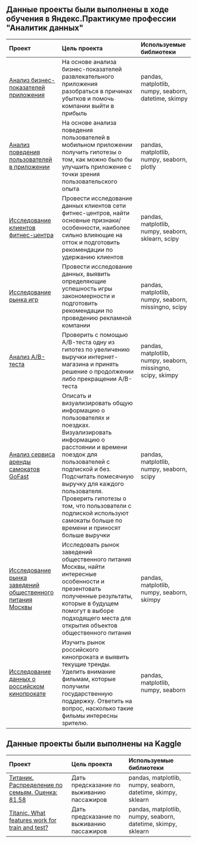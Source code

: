 ## Данные проекты были выполнены в ходе обучения в Яндекс.Практикуме профессии "Аналитик данных"

| Проект		| Цель проекта | Используемые библиотеки |
|:------------- |:---------------|:-------------|
|[Анализ бизнес-показателей приложения](https://github.com/Andrey6158/Porfolio/blob/main/procrastinate_pro_app_git.ipynb)     |На основе анализа бизнес-показателей развлекательного приложения разобраться в причинах убытков и помочь компании выйти в прибыль | pandas, matplotlib, numpy, seaborn, datetime, skimpy
|[Анализ  поведения пользователей в приложении](https://github.com/Andrey6158/Porfolio/blob/main/apps_git.ipynb)     | На основе анализа поведения пользователей в мобильном приложении получить гипотезы о том, как можно было бы улучшить приложение с точки зрения пользовательского опыта      | pandas, matplotlib, numpy, seaborn, plotly
|[Исследование клиентов фитнес-центра](https://github.com/Andrey6158/Porfolio/blob/main/Fitness_center_customer_research_git.ipynb)     | Провести исследование данных клиентов сети фитнес-центров, найти основные признаки/особенности, наиболее сильно влияющие на отток и подготовить рекомендации по удержанию клиентов| pandas, matplotlib, numpy, seaborn, sklearn, scipy
|[Исследование рынка игр](https://github.com/Andrey6158/Porfolio/blob/main/games_git.ipynb)     | Провести исследование данных, выявить определяющие успешность игры закономерности и подготовить рекомендации по проведению рекламной компании| pandas, matplotlib, numpy, seaborn, missingno, scipy
|[Анализ А/В-теста](https://github.com/Andrey6158/Porfolio/blob/main/A_B_test_git.ipynb)     |Проверить с помощью А/В-теста одну из гипотез по увеличению выручки интернет-магазина и принять решение о продолжении либо прекращении А/B-теста| pandas, matplotlib, numpy, seaborn, missingno, scipy, skimpy
|[Анализ сервиса аренды самокатов GoFast](https://github.com/Andrey6158/Porfolio/blob/main/GoFast_git.ipynb)     |Описать и визуализировать общую информацию о пользователях и поездках. Визуализировать информацию о расстоянии и времени поездок для пользователей с подпиской и без. Подсчитать помесячную выручку для каждого пользователя. Проверить гипотезы о том, что пользователи с подпиской используют самокаты больше по времени и приносят больше выручки| pandas, matplotlib, numpy, seaborn, scipy
|[Исследование рынка заведений общественного питания Москвы](https://github.com/Andrey6158/Porfolio/blob/main/Moscow_catering_git.ipynb)     |Исследовать рынок заведений общественного питания Москвы, найти интересные особенности и презентовать полученные результаты, которые в будущем помогут в выборе подходящего места для открытия объектов общественного питания| pandas, matplotlib, numpy, seaborn, skimpy
|[Исследование данных о российском кинопрокате](https://github.com/Andrey6158/Porfolio/blob/main/project-3_films_git.ipynb)     |Изучить рынок российского кинопроката и выявить текущие тренды. Уделить внимание фильмам, которые получили государственную поддержку. Ответить на вопрос, насколько такие фильмы интересны зрителю.| pandas, matplotlib, numpy, seaborn


## Данные проекты были выполнены на Kaggle

| Проект		| Цель проекта | Используемые библиотеки |
|:------------- |:---------------|:-------------|
|[Титаник. Распределение по семьям. Оценка: 81,58](https://github.com/Andrey6158/Porfolio/blob/main/titanic-distribution-by-family-score-81-58.ipynb)     | Дать предсказание по выживанию пассажиров | pandas, matplotlib, numpy, seaborn, datetime, skimpy, sklearn
|[Titanic. What features work for train and test?](https://github.com/Andrey6158/Porfolio/blob/main/titanic-what-features-work-for-train-and-test.ipynb)     | Дать предсказание по выживанию пассажиров      | pandas, matplotlib, numpy, seaborn, datetime, skimpy, sklearn
